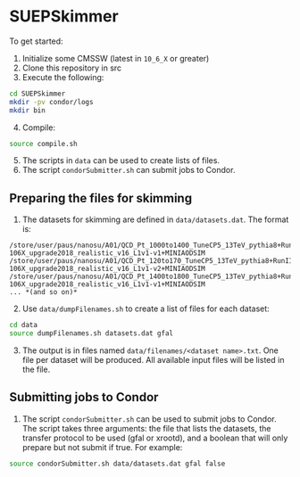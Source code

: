 # SUEPSkimmer

To get started:

1. Initialize some CMSSW (latest in `10_6_X` or greater)
2. Clone this repository in src
3. Execute the following:

```bash
cd SUEPSkimmer
mkdir -pv condor/logs
mkdir bin
```

4. Compile:

```bash
source compile.sh
```

5. The scripts in `data` can be used to create lists of files.
6. The script `condorSubmitter.sh` can submit jobs to Condor.

## Preparing the files for skimming

1. The datasets for skimming are defined in `data/datasets.dat`. The format is:

```
/store/user/paus/nanosu/A01/QCD_Pt_1000to1400_TuneCP5_13TeV_pythia8+RunIISummer20UL18MiniAODv2-106X_upgrade2018_realistic_v16_L1v1-v1+MINIAODSIM
/store/user/paus/nanosu/A01/QCD_Pt_120to170_TuneCP5_13TeV_pythia8+RunIISummer20UL18MiniAODv2-106X_upgrade2018_realistic_v16_L1v1-v2+MINIAODSIM
/store/user/paus/nanosu/A01/QCD_Pt_1400to1800_TuneCP5_13TeV_pythia8+RunIISummer20UL18MiniAODv2-106X_upgrade2018_realistic_v16_L1v1-v1+MINIAODSIM
... *(and so on)*
```

2. Use `data/dumpFilenames.sh` to create a list of files for each dataset:

```bash
cd data
source dumpFilenames.sh datasets.dat gfal
```

3. The output is in files named `data/filenames/<dataset name>.txt`. One file per dataset will be produced. All available input files will be listed in the file.

## Submitting jobs to Condor

1. The script `condorSubmitter.sh` can be used to submit jobs to Condor. The script takes three arguments: the file that lists the datasets, the transfer protocol to be used (gfal or xrootd), and a boolean that will only prepare but not submit if true. For example:

```bash
source condorSubmitter.sh data/datasets.dat gfal false
```
